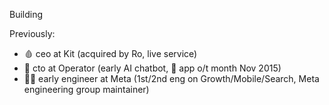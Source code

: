 Building

Previously:
- 🩸 ceo at Kit (acquired by Ro, live service) 
- 🤖 cto at Operator (early AI chatbot, 🍎 app o/t month Nov 2015)
- 👨‍💻 early engineer at Meta (1st/2nd eng on Growth/Mobile/Search, Meta engineering group maintainer)
